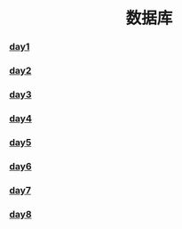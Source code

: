 <h1 align="center">数据库</h1>

### [day1](./day1/README.md)

### [day2](./day2/README.md)

### [day3](./day3/README.md)

### [day4](./day4/README.md)

### [day5](./day5/README.md)

### [day6](./day6/README.md)

### [day7](./day7/README.md)

### [day8](./day8/README.md)